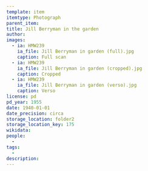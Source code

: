 ```yaml
---
template: item
itemtype: Photograph
parent_item: 
title: Jill Berryman in the garden
author: 
images:
  - ia: HMW239
    ia_file: Jill Berryman in garden (full).jpg
    caption: Full scan
  - ia: HMW239
    ia_file: Jill Berryman in garden (cropped).jpg
    caption: Cropped
  - ia: HMW239
    ia_file: Jill Berryman in garden (verso).jpg
    caption: Verso
license: pd
pd_year: 1955
date: 1940-01-01
date_precision: circa
storage_location: folder2
storage_location_key: 175
wikidata: 
people:
  - 
tags:
  - 
description: 
---
```

